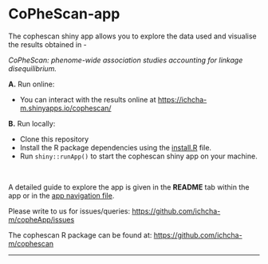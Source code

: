 # CoPheScan-app

The cophescan shiny app allows you to explore the data used and visualise the results obtained in - 

*CoPheScan: phenome-wide association studies accounting for linkage disequilibrium.*

**A.** Run online:

- You can interact with the results online at https://ichcha-m.shinyapps.io/cophescan/

**B.** Run locally:

- Clone this repository
- Install the R package dependencies using the [install.R](install.R) file.
- Run ```shiny::runApp()``` to start the cophescan shiny app on your machine.

</br>

A detailed guide to explore the app is given in the **README** tab within the app or in the [app navigation file](www/appNavigation.md).

Please write to us for issues/queries: <https://github.com/ichcha-m/copheApp/issues>

The cophescan R package can be found at: <https://github.com/ichcha-m/cophescan>

------------------------------------------------------------------------
